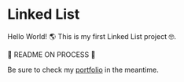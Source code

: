 # Linked List

Hello World! 🌎 This is my first Linked List project 🤓.

🚧 README ON PROCESS 🚧

Be sure to check my [portfolio](https://guillemdlopez.guithub.io/portfolio) in the meantime.
